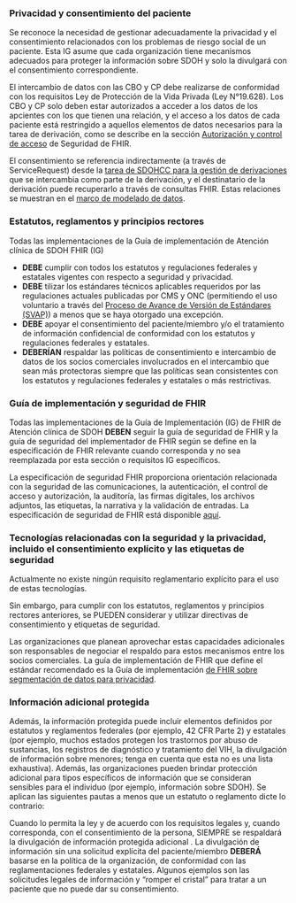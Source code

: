 ### Privacidad y consentimiento del paciente

Se reconoce la necesidad de gestionar adecuadamente la privacidad y el consentimiento relacionados con los problemas de riesgo social de un paciente. Esta IG asume que cada organización tiene mecanismos adecuados para proteger la información sobre SDOH y solo la divulgará con el consentimiento correspondiente.

El intercambio de datos con las CBO y CP debe realizarse de conformidad con los requisitos Ley de Protección de la Vida Privada (Ley N°19.628). Los CBO y CP solo deben estar autorizados a acceder a los datos de los apcientes con los que tienen una relación, y el acceso a los datos de cada paciente está restringido a aquellos elementos de datos necesarios para la tarea de derivación, como se describe en la sección [Autorización y control de acceso]({{site.data.fhir.path}}security.html#binding) de Seguridad de FHIR.

El consentimiento se referencia indirectamente (a través de ServiceRequest) desde la [tarea de SDOHCC para la gestión de derivaciones](StructureDefinition-SDOHCC-TaskForReferralManagementCL.html) que se intercambia como parte de la derivación, y el destinatario de la derivación puede recuperarlo a través de consultas FHIR. Estas relaciones se muestran en el [marco de modelado de datos](3-sdoh_clinical_care_scope.html#marco-de-modelado-de-datos).

### Estatutos, reglamentos y principios rectores

Todas las implementaciones de la Guía de implementación de Atención clínica de SDOH FHIR (IG)

* **DEBE** cumplir con todos los estatutos y regulaciones federales y estatales vigentes con respecto a seguridad y privacidad.
* **DEBE** tilizar los estándares técnicos aplicables requeridos por las regulaciones actuales publicadas por CMS y ONC (permitiendo el uso voluntario a través del [Proceso de Avance de Versión de Estándares (SVAP)](https://www.healthit.gov/isa/standards-version-advancement-process#:~:text=ONC%20has%20established%20the%20voluntary,of%20Certification%20requirement%20(%C2%A7%20170.405))) a menos que se haya otorgado una excepción.
* **DEBE** apoyar el consentimiento del paciente/miembro y/o el tratamiento de información confidencial de conformidad con los estatutos y regulaciones federales y estatales.
* **DEBERÍAN** respaldar las políticas de consentimiento e intercambio de datos de los socios comerciales involucrados en el intercambio que sean más protectoras siempre que las políticas sean consistentes con los estatutos y regulaciones federales y estatales o más restrictivas.

### Guía de implementación y seguridad de FHIR

Todas las implementaciones de la Guía de Implementación (IG) de FHIR de Atención clínica de SDOH **DEBEN** seguir la guía de seguridad de FHIR y la guía de seguridad del implementador de FHIR según se define en la especificación de FHIR relevante cuando corresponda y no sea reemplazada por esta sección o requisitos IG específicos. 

La especificación de seguridad FHIR proporciona orientación relacionada con la seguridad de las comunicaciones, la autenticación, el control de acceso y autorización, la auditoría, las firmas digitales, los archivos adjuntos, las etiquetas, la narrativa y la validación de entradas. La especificación de seguridad de FHIR está disponible [aquí]({{site.data.fhir.path}}safety.html).

### Tecnologías relacionadas con la seguridad y la privacidad, incluido el consentimiento explícito y las etiquetas de seguridad

Actualmente no existe ningún requisito reglamentario explícito para el uso de estas tecnologías.

Sin embargo, para cumplir con los estatutos, reglamentos y principios rectores anteriores, se PUEDEN considerar y utilizar directivas de consentimiento y etiquetas de seguridad.

Las organizaciones que planean aprovechar estas capacidades adicionales son responsables de negociar el respaldo para estos mecanismos entre los socios comerciales. La guía de implementación de FHIR que define el estándar recomendado es la Guía de implementación [de FHIR sobre segmentación de datos para privacidad](http://hl7.org/fhir/uv/security-label-ds4p/).

### Información adicional protegida

Además, la información protegida puede incluir elementos definidos por estatutos y reglamentos federales (por ejemplo, 42 CFR Parte 2) y estatales (por ejemplo, muchos estados protegen los trastornos por abuso de sustancias, los registros de diagnóstico y tratamiento del VIH, la divulgación de información sobre menores; tenga en cuenta que esta no es una lista exhaustiva). Además, las organizaciones pueden brindar protección adicional para tipos específicos de información que se consideran sensibles para el individuo (por ejemplo, información sobre SDOH). Se aplican las siguientes pautas a menos que un estatuto o reglamento dicte lo contrario:

Cuando lo permita la ley y de acuerdo con los requisitos legales y, cuando corresponda, con el consentimiento de la persona, SIEMPRE se respaldará la divulgación de información protegida adicional . La divulgación de información sin una solicitud explícita del paciente/miembro **DEBERÁ** basarse en la política de la organización, de conformidad con las reglamentaciones federales y estatales. Algunos ejemplos son las solicitudes legales de información y “romper el cristal” para tratar a un paciente que no puede dar su consentimiento. 